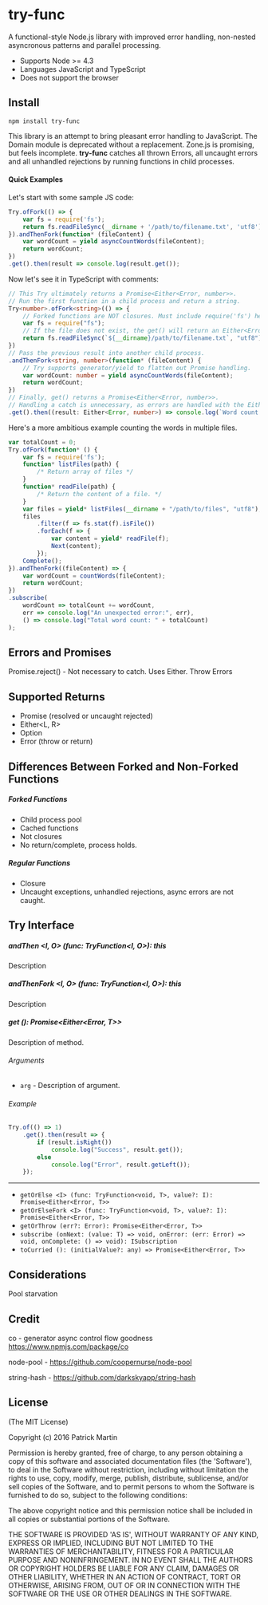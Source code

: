 try-func
========
A functional-style Node.js library with improved error handling, non-nested asyncronous patterns and parallel processing.

- Supports Node >= 4.3
- Languages JavaScript and TypeScript
- Does not support the browser

Install
-------
`npm install try-func`

This library is an attempt to bring pleasant error handling to JavaScript. The Domain module is deprecated without a replacement. Zone.js is promising, but feels incomplete. **try-func** catches all thrown Errors, all uncaught errors and all unhandled rejections by running functions in child processes.

#### Quick Examples
Let's start with some sample JS code:
```javascript
Try.ofFork(() => {
    var fs = require('fs');
    return fs.readFileSync(__dirname + '/path/to/filename.txt', 'utf8');
}).andThenFork(function* (fileContent) {
    var wordCount = yield asyncCountWords(fileContent);
    return wordCount;
})
.get().then(result => console.log(result.get());
```
Now let's see it in TypeScript with comments:
```typescript
// This Try ultimately returns a Promise<Either<Error, number>>.
// Run the first function in a child process and return a string.
Try<number>.ofFork<string>(() => {
    // Forked functions are NOT closures. Must include require('fs') here.
    var fs = require("fs");
    // If the file does not exist, the get() will return an Either<Error, number>.Left.
    return fs.readFileSync(`${__dirname}/path/to/filename.txt`, "utf8");
})
// Pass the previous result into another child process.
.andThenFork<string, number>(function* (fileContent) {
    // Try supports generator/yield to flatten out Promise handling.
    var wordCount: number = yield asyncCountWords(fileContent);
    return wordCount;
})
// Finally, get() returns a Promise<Either<Error, number>>.
// Handling a catch is unnecessary, as errors are handled with the Either.
.get().then((result: Either<Error, number>) => console.log(`Word count: ${result.get()}.`);
```
Here's a more ambitious example counting the words in multiple files.
```javascript
var totalCount = 0;
Try.ofFork(function* () {
    var fs = require('fs');
    function* listFiles(path) {
        /* Return array of files */
    }
    function* readFile(path) {
        /* Return the content of a file. */
    }
    var files = yield* listFiles(__dirname + "/path/to/files", "utf8");
    files
        .filter(f => fs.stat(f).isFile())
        .forEach(f => {
            var content = yield* readFile(f);
            Next(content);
        });
    Complete();
}).andThenFork((fileContent) => {
    var wordCount = countWords(fileContent);
    return wordCount;
})
.subscribe(
    wordCount => totalCount += wordCount,
    err => console.log("An unexpected error:", err),
    () => console.log("Total word count: " + totalCount)
);
```
Errors and Promises
-------------------
Promise.reject() - Not necessary to catch. Uses Either.
Throw Errors


Supported Returns
-----------------
- Promise (resolved or uncaught rejected)
- Either<L, R>
- Option<T>
- Error (throw or return)

Differences Between Forked and Non-Forked Functions
---------------------------------------------------
##### Forked Functions
- Child process pool
- Cached functions
- Not closures
- No return/complete, process holds.

##### Regular Functions
- Closure
- Uncaught exceptions, unhandled rejections, async errors are not caught.

Try Interface
-------------
##### andThen  <I, O> (func: TryFunction<I, O>): this
Description

##### andThenFork  <I, O> (func: TryFunction<I, O>): this
Description

##### get (): Promise<Either<Error, T>>
Description of method.

###### Arguments
- `arg` - Description of argument.

###### Example
```javascript
Try.of(() => 1)
    .get().then(result => {
        if (result.isRight())
            console.log("Success", result.get());
        else
            console.log("Error", result.getLeft());
    });
```
---

- `getOrElse <I> (func: TryFunction<void, T>, value?: I): Promise<Either<Error, T>>`
- `getOrElseFork <I> (func: TryFunction<void, T>, value?: I): Promise<Either<Error, T>>`
- `getOrThrow (err?: Error): Promise<Either<Error, T>>`
- `subscribe (onNext: (value: T) => void, onError: (err: Error) => void, onComplete: () => void): ISubscription`
- `toCurried (): (initialValue?: any) => Promise<Either<Error, T>>`

Considerations
--------------
Pool starvation


Credit
------
co - generator async control flow goodness https://www.npmjs.com/package/co

node-pool - https://github.com/coopernurse/node-pool

string-hash - https://github.com/darkskyapp/string-hash


License
-------
(The MIT License)

Copyright (c) 2016 Patrick Martin

Permission is hereby granted, free of charge, to any person obtaining a copy of this software and 
associated documentation files (the 'Software'), to deal in the Software without restriction, 
including without limitation the rights to use, copy, modify, merge, publish, distribute, sublicense, 
and/or sell copies of the Software, and to permit persons to whom the Software is furnished to do so, 
subject to the following conditions:

The above copyright notice and this permission notice shall be included in all copies or substantial 
portions of the Software.

THE SOFTWARE IS PROVIDED 'AS IS', WITHOUT WARRANTY OF ANY KIND, EXPRESS OR IMPLIED, INCLUDING BUT NOT 
LIMITED TO THE WARRANTIES OF MERCHANTABILITY, FITNESS FOR A PARTICULAR PURPOSE AND NONINFRINGEMENT. IN 
NO EVENT SHALL THE AUTHORS OR COPYRIGHT HOLDERS BE LIABLE FOR ANY CLAIM, DAMAGES OR OTHER LIABILITY, 
WHETHER IN AN ACTION OF CONTRACT, TORT OR OTHERWISE, ARISING FROM, OUT OF OR IN CONNECTION WITH THE 
SOFTWARE OR THE USE OR OTHER DEALINGS IN THE SOFTWARE.
